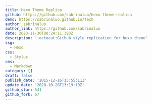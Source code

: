 ```yaml
---
title: Hexo Theme Replica
github: https://github.com/sabrinaluo/hexo-theme-replica
demo: https://sabrinaluo.github.io/tech
author: sabrinaluo
author_link: https://github.com/sabrinaluo
date: 2023-11-30T08:24:11.393Z
description: ':octocat:Github style replication for hexo theme'
ssg:
  - Hexo
css:
  - Stylus
cms:
  - Markdown
category: []
draft: false
publish_date: '2015-12-16T15:55:11Z'
update_date: '2020-10-28T13:19:10Z'
github_star: 541
github_fork: 67
---
```

